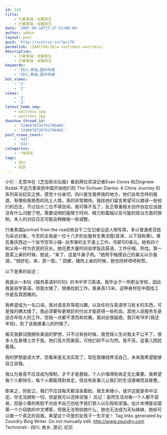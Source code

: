 ```yaml
---
id: 118
title:
    - 行者素描：女服务生
    - 行者素描：女服务生
date: '2007-09-18T17:37:51+00:00'
author: admin
layout: post
guid: 'http://scottie.cn/?p=179'
permalink: /2007/09/18/a-confident-waitress/
description:
    - 行者素描：女服务生
    - 行者素描：女服务生
keywords:
    - '四川,素描,国外传媒'
    - '四川,素描,国外传媒'
bot_views:
    - '2'
    - '2'
views:
    - '2'
    - '2'
latest_home_img:
    - waitress.jpg
    - waitress.jpg
duoshuo_thread_id:
    - '1246078726781796468'
    - '1246078726781796468'
post_views_count:
    - '432'
    - '432'
categories:
    - 一地鸡毛
tags:
    - 四川
    - 纪实
---
```


小引：无意中在《芝加哥论坛报》看到两位资深记者Evan Osnos 和Zbigniew Bzdak 不远万里来到中国开始他们的 The Sichuan Diaries: A China Journey 的系列采访纪实之旅，感觉十分亲切。四川是生我养我的地方，他们会有怎样的报道，有哪些我熟悉的风土人情，真的非常期待。我给他们留言希望可以摘译一些他们的日志，不过估计二位不得空闲，我可等不及了，反正尊重相关创作协定应该就没有什么问题了吧。需要说明的是限于时间、精力和篇幅以及可能的政治方面的限制，本人的对应日志可能会稍微做一些调整。

行者素描[portrait from the road]来自于二位记者沿途人物写真，多以普通老百姓为采访对象，今天的主角是一位十八岁的女服务生黄流霞(音译，以下简称黄)。黄在重庆西边一个驻守空军小镇- 白市驿的主干道上工作，月薪100美元。她有四个和父母一样为农民的兄长。她花费大量时间自学饭店英语，工作仔细、热忱。第一盘菜上桌的时候，她说，"来了，这是牛鼻子肉。"她用手触摸自己的鼻尖以示强调，"很好吃，来，尝一尝。" 田螺，猪肉上桌的时候，她也同样啧啧称赞。

以下是黄的自述：

我是从一本叫《服务英语800句》的书中学习英语。我毕业于一所职业学校，因此我是自学英语。但我太矮了，很难找到工作。我身高1.5米，这种身材在中国找工作是及其困难的。

我希望成为一名口译。我对语言非常感兴趣，以及任何与英语学习有关的东西，可是我的确太矮了，我必须要有更艰巨的付出才能获得一些机会。其他人说服务生是适合年轻人的工作，但我一点都不漂亮和优雅，我对此很疑惑。我只有18岁(我还年轻)，到了该我做事儿的时候了。

每天我都试图拥有美丽的梦想，只不过有些时候，我觉得人生对我太不公平了。很多人在身理上优于我，他们高大而美丽，可他们却不以为然。我不高，这事儿困扰着我。

我的梦想是读大学，但看来是无法实现了。现在我赚钱养活自己，未来我希望能够自立自强。

我认为身高不应该成为限制，才干才是基础，个人价值得到肯定无比重要。我希望每个人都快乐，每个人都能得到肯定，但总有些事儿让我们的生活艰难而且疲惫。

即来之，则安之。我们不应该每天都沮丧着脸。我生来矮小，或许这就是命中注定。你无法拥有一切，但是我可以选择坚强！
后记：虽然生活对每一个人都不容易，但是小黄的笑脸不光给予自己也给予我们常人以乐观和坚强。估计本博是全国第一个介绍她的中文博客，但我无法带给她什么，她也无法成为天仙妹妹，她却可以做一个真正的自我。希望这个可爱的女孩子一生平安！
 Tag links generated by Zoundry Blog Writer. Do not manually edit. http://www.zoundry.com 
Technorati : 四川, 故乡, 游记, 纪实